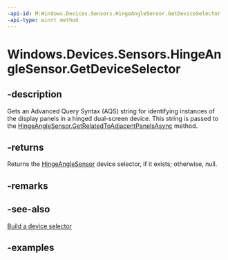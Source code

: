 ```yaml
---
-api-id: M:Windows.Devices.Sensors.HingeAngleSensor.GetDeviceSelector
-api-type: winrt method
---
```


<!-- Method syntax.
public string HingeAngleSensor.GetDeviceSelector()
-->

# Windows.Devices.Sensors.HingeAngleSensor.GetDeviceSelector

## -description

Gets an Advanced Query Syntax (AQS) string for identifying instances of the display panels in a hinged dual-screen device. This string is passed to the [HingeAngleSensor.GetRelatedToAdjacentPanelsAsync](hingeanglesensor_getrelatedtoadjacentpanelsasync_1690986040.md) method.

## -returns

Returns the [HingeAngleSensor](hingeanglesensor.md) device selector, if it exists; otherwise, null.

## -remarks

## -see-also

[Build a device selector](/windows/uwp/devices-sensors/build-a-device-selector)

## -examples
